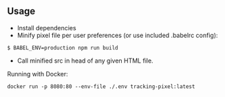 ## Usage
- Install dependencies
- Minify pixel file per user preferences (or use included .babelrc config):
```
$ BABEL_ENV=production npm run build
```
- Call minified src in head of any given HTML file.

Running with Docker:
```
docker run -p 8080:80 --env-file ./.env tracking-pixel:latest
```

